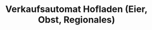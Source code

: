 ---
title: "Verkaufsautomat Hofladen (Eier, Obst, Regionales)"
url: /wasserburg-bodensee/verkaufsautomat-hofladen-eier-obst-regionales/
shop: Hofladen
---